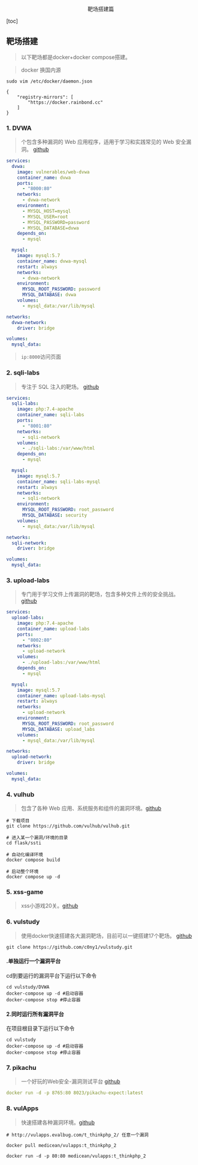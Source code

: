 <center>靶场搭建篇</center>





[toc]









## 靶场搭建

> 以下靶场都是docker+docker compose搭建。





> docker  换国内源

```shell
sudo vim /etc/docker/daemon.json

{
    "registry-mirrors": [
        "https://docker.rainbond.cc"
    ]
}
```







### 1. DVWA

> 个包含多种漏洞的 Web 应用程序，适用于学习和实践常见的 Web 安全漏洞。 [github](https://github.com/digininja/DVWA/)

```yaml
services:
  dvwa:
    image: vulnerables/web-dvwa
    container_name: dvwa
    ports:
      - "8000:80"
    networks:
      - dvwa-network
    environment:
      - MYSQL_HOST=mysql
      - MYSQL_USER=root
      - MYSQL_PASSWORD=password
      - MYSQL_DATABASE=dvwa
    depends_on:
      - mysql

  mysql:
    image: mysql:5.7
    container_name: dvwa-mysql
    restart: always
    networks:
      - dvwa-network
    environment:
      MYSQL_ROOT_PASSWORD: password
      MYSQL_DATABASE: dvwa
    volumes:
      - mysql_data:/var/lib/mysql

networks:
  dvwa-network:
    driver: bridge

volumes:
  mysql_data:

```

> `ip:8000`访问页面









### 2. sqli-labs

> 专注于 SQL 注入的靶场。 [github](https://github.com/Audi-1/sqli-labs)

```yaml
services:
  sqli-labs:
    image: php:7.4-apache
    container_name: sqli-labs
    ports:
      - "8001:80"
    networks:
      - sqli-network
    volumes:
      - ./sqli-labs:/var/www/html
    depends_on:
      - mysql

  mysql:
    image: mysql:5.7
    container_name: sqli-labs-mysql
    restart: always
    networks:
      - sqli-network
    environment:
      MYSQL_ROOT_PASSWORD: root_password
      MYSQL_DATABASE: security
    volumes:
      - mysql_data:/var/lib/mysql

networks:
  sqli-network:
    driver: bridge

volumes:
  mysql_data:

```





### 3. upload-labs

> 专门用于学习文件上传漏洞的靶场，包含多种文件上传的安全挑战。 [github](https://github.com/c0ny1/upload-labs)

```yaml
services:
  upload-labs:
    image: php:7.4-apache
    container_name: upload-labs
    ports:
      - "8002:80"
    networks:
      - upload-network
    volumes:
      - ./upload-labs:/var/www/html
    depends_on:
      - mysql

  mysql:
    image: mysql:5.7
    container_name: upload-labs-mysql
    restart: always
    networks:
      - upload-network
    environment:
      MYSQL_ROOT_PASSWORD: root_password
      MYSQL_DATABASE: upload_labs
    volumes:
      - mysql_data:/var/lib/mysql

networks:
  upload-network:
    driver: bridge

volumes:
  mysql_data:

```





### 4. vulhub

> 包含了各种 Web 应用、系统服务和组件的漏洞环境。[github](https://github.com/vulhub/vulhub)

```shell
# 下载项目
git clone https://github.com/vulhub/vulhub.git

# 进入某一个漏洞/环境的目录
cd flask/ssti

# 自动化编译环境
docker compose build

# 启动整个环境
docker compose up -d
```







### 5. xss-game

> xss小游戏20关。[github](https://github.com/ad-calcium/xss-game)







### 6. vulstudy

> 使用docker快速搭建各大漏洞靶场，目前可以一键搭建17个靶场。 [github](https://github.com/c0ny1/vulstudy)

```shell
git clone https://github.com/c0ny1/vulstudy.git
```

#### .单独运行一个漏洞平台

cd到要运行的漏洞平台下运行以下命令

```shell
cd vulstudy/DVWA
docker-compose up -d #启动容器
docker-compose stop #停止容器
```



#### 2.同时运行所有漏洞平台

在项目根目录下运行以下命令

```shell
cd vulstudy
docker-compose up -d #启动容器
docker-compose stop #停止容器
```





### 7. pikachu

> 一个好玩的Web安全-漏洞测试平台 [github](https://github.com/zhuifengshaonianhanlu/pikachu)

```yaml
docker run -d -p 8765:80 8023/pikachu-expect:latest
```





### 8. vulApps

> 快速搭建各种漏洞环境。[github](https://github.com/medicean/vulapps)

```shell
# http://vulapps.evalbug.com/t_thinkphp_2/ 任意一个漏洞

docker pull medicean/vulapps:t_thinkphp_2

docker run -d -p 80:80 medicean/vulapps:t_thinkphp_2
```



